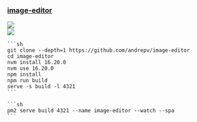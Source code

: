 ### [image-editor](https://github.com/andrepv/image-editor)

![](https://img.shields.io/github/license/andrepv/image-editor?style=flat-square)<br />
[![](https://img.shields.io/github/last-commit/scillidan/image-editor/master?label=last%20commit%20(fork)&style=flat-square)](https://github.com/scillidan/image-editor)

````{tab} From source
```sh
git clone --depth=1 https://github.com/andrepv/image-editor
cd image-editor
nvm install 16.20.0
nvm use 16.20.0
npm install
npm run build
serve -s build -l 4321
```
````

````{tab} PM2
```sh
pm2 serve build 4321 --name image-editor --watch --spa
```
````